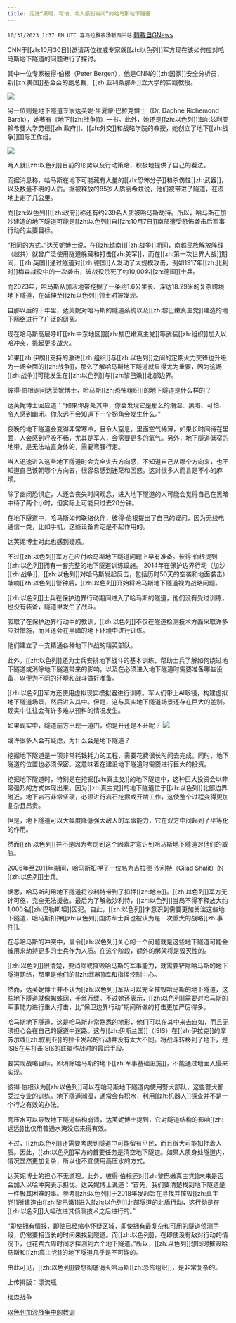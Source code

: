 ```yaml
---
title: 走进“黑暗、可怕、令人感到幽闭”的哈马斯地下隧道
---
```

`10/31/2023 1:37 PM UTC 喜马拉雅农场新西兰站` [轉載自GNews](https://gnews.org/articles/1903993)

CNN于[[zh:10月30日]]邀请两位权威专家就[[zh:以色列]]军方现在该如何应对哈马斯地下隧道的问题进行了探讨。

其中一位专家彼得·伯根（Peter Bergen），他是CNN的[[zh:国家]]安全分析员，新[[zh:美国]]基金会的副总裁，[[zh:亚利桑那州]]立大学的实践教授。

![](ipfs://QmaL6fe5YkqjfvDsmW6QgjBhiQ4mBAg7jWP6T2BKCnuij1?.png)


另一位则是地下隧道专家达芙妮·里夏蒙·巴拉克博士（Dr. Daphné Richemond Barak），她著有《地下[[zh:战争]]》一书。此外，她还是[[zh:以色列]]海尔兹利亚赖希曼大学劳德[[zh:政府]]、[[zh:外交]]和战略学院的教授，她创立了地下[[zh:战争]]国际工作组。

![](ipfs://QmayXj4yNfzCXLkjdL8hVdi5QXYyPtop9S48zMtfZgnjGC?.png)


两人就[[zh:以色列]]目前的形势以及行动策略，积极地提供了自己的看法。

而据消息称，哈马斯在地下可能藏有大量的[[zh:恐怖分子]]和杀伤性[[zh:武器]]，以及数量不明的人质。据被释放的85岁人质丽希兹说，他们被带进了隧道，在湿地上走了几公里。

而[[zh:以色列]][[zh:政府]]称还有约239名人质被哈马斯劫持。所以，哈马斯在加沙建造的地下隧道可能是[[zh:以色列]]自[[zh:10月7日]]南部遭受恐怖袭击后军事行动的主要目标。

“相同的方式。”达芙妮博士说，在[[zh:越南]][[zh:战争]]期间，南越民族解放阵线（越共）就曾广泛使用隧道躲藏和打击[[zh:美军]]，而在[[zh:第一次世界大战]]期间，[[zh:英国]]通过隧道对[[zh:德国]]人发动了大规模攻击，例如1917年[[zh:比利时]]梅森战役中的一次袭击，该战役杀死了约10,00名[[zh:德国]]士兵。

而2023年，哈马斯从加沙地带挖掘了一条约1.6公里长、深达18.29米的复杂跨境地下隧道，在延伸至[[zh:以色列]]领土时被发现。

自那以后的十年里，达芙妮对哈马斯的隧道系统以及[[zh:黎巴嫩真主党]]建造的地下网络进行了广泛的研究。

现在哈马斯高层呼吁[[zh:中东地区]][[zh:黎巴嫩真主党]]等武装[[zh:组织]]加入以哈冲突，挑起更多战火。

如果[[zh:伊朗]]支持的激进[[zh:组织]]与[[zh:以色列]]之间的定期火力交锋也升级为一场全面的[[zh:战争]]，那么了解哈马斯地下隧道就显得尤为重要，因为这场[[zh:战争]]可能发生在[[zh:以色列]]与[[zh:黎巴嫩]]北部边界。

彼得·伯根询问达芙妮博士，哈马斯[[zh:恐怖组织]]的地下隧道是什么样的？

达芙妮博士回应道：“如果你身处其中，你会发现它是那么的潮湿、黑暗、可怕、令人感到幽闭。你永远不会知道下一个拐角会发生什么。”

夜晚的地下隧道会变得非常寒冷，且令人窒息。里面空气稀薄，如果长时间待在里面，人会感到呼吸不畅，尤其是军人，会需要更多的氧气。另外，地下隧道低窄的地带，是无法站直身体的，需要弯腰行走。

当人迅速进入这些地下隧道时会完全失去方向感，不知道自己从哪个方向来，也不知道自己该朝哪个方向去，很容易感到迷茫和困惑。这对很多人而言是不小的麻烦。

除了幽闭恐惧症，人还会丧失时间观念，进入地下隧道的人可能会觉得自己在黑暗中待了两个小时，但实际上可能只过去20分钟。

在地下隧道中，哈马斯如何联络伙伴，彼得·伯根提出了自己的疑问，因为无线电通信一类，比如手机，这些设备肯定是不起作用的。

达芙妮博士对此也感到疑惑。

不过[[zh:以色列]]军方在应付哈马斯地下隧道问题上早有准备。彼得·伯根提到[[zh:以色列]]拥有一套完整的地下隧道训练设施。
2014年在保护边界行动（加沙[[zh:战争]]，[[zh:以色列]]对哈马斯发起反击，包括历时50天的空袭和地面袭击）敲响[[zh:以色列]]警钟后，[[zh:以色列]]开始将哈马斯地下隧道视为战略问题。

[[zh:以色列]]士兵在保护边界行动期间进入了哈马斯的隧道，他们没有受过训练，也没有装备，隧道里发生了战斗。

吸取了在保护边界行动中的教训，[[zh:以色列]]不仅在隧道检测技术方面采取许多应对措施，而且还会在黑暗的地下环境中进行训练。

他们建立了一支精通各种地下作战的精英部队。

此外，[[zh:以色列]]还为士兵安排地下战斗的基本训练，帮助士兵了解如何绕过地下隧道或消除地下隧道带来的影响，以及在必须进入地下隧道时需要准备哪些设备，以便为不同的环境和战斗做好准备。

[[zh:以色列]]军方还使用虚拟现实模拟器进行训练。军人们带上AI眼镜，构建虚拟地下隧道场景，然后进入其中。但是，这与真实地下隧道场景还存在巨大的差别。现实中往往会有许多难以预料的情况发生。

如果现实中，隧道前方出现一道门，你是开还是不开呢？
![](ipfs://QmRAwNgint6JciuW4v1xqaBhkHGvDEKEarKSJhtJ9BscX7?.png)


或许很多人会有疑虑，为什么会是地下隧道？

挖掘地下隧道是一项非常耗钱耗力的工程，需要花费很长时间去完成。同时，地下隧道的位置也必须保密。这意味着在建设地下隧道时需要进行巨大的投资。

挖掘地下隧道时，特别是在挖掘[[zh:真主党]]的地下隧道中，这种巨大投资会以非常强烈的方式体现出来。因为[[zh:真主党]]的地下隧道位于[[zh:以色列]]北部边界附近，地下岩石非常坚硬，必须进行岩石挖掘或开凿工作，这使整个过程变得更加复杂且昂贵。

但是，地下隧道可以大幅度降低强大敌人的军事能力，它在双方中间起到了平等化的作用。

然而[[zh:以色列]]并不是因为考虑到这个因素才意识到哈马斯地下隧道对他们的威胁。

2006年至2011年期间，哈马斯扣押了一位名为吉拉德·沙利特（Gilad Shalit）的[[zh:以色列]]士兵。

据悉，哈马斯利用地下隧道将沙利特带到了扣押[[zh:地点]]。[[zh:以色列]]军方无计可施，完全无法援救。最后为了解救沙利特，[[zh:以色列]]当局不得不释放大约1,000名[[zh:巴勒斯坦]]囚犯。自此，[[zh:以色列]]才意识到需要更加关注这些地下隧道，哈马斯扣押[[zh:以色列]]国防军士兵也被认为是一次重大的战略[[zh:事件]]。

在与哈马斯的冲突中，最令[[zh:以色列]]关心的一个问题就是这些地下隧道可能会被用来劫持更多的士兵作为人质。在这个阶段，额外的绑架将是毁灭性的。

[[zh:以色列]]很清楚，要消除或摧毁哈马斯的军事能力，就需要铲除哈马斯的地下隧道网络，那里是他们的[[zh:武器]]库和指挥控制中心。

然而，达芙妮博士并不认为[[zh:以色列]]军队可以完全摧毁哈马斯的地下隧道，这些地下隧道就像蜘蛛网，千丝万缕。不过她还表示，[[zh:以色列]]需要对哈马斯的军事能力进行重大打击，比“保卫边界行动”期间所做的打击更加严厉得多。

哈马斯地下隧道，这是哈马斯非常熟悉的地形，他们可以在其中来去自如，而且无须担心会在自己的隧道中迷路。这与[[zh:伊斯兰国]]（ISIS）在[[zh:伊拉克]]的摩苏尔或[[zh:叙利亚]]的拉卡发起的行动并没有太大不同。将战斗转移到了地下，是ISIS在与打击ISIS的联盟作战时的最后手段。

要实现战略目标，即消除哈马斯的地下[[zh:军事基础设施]]，不能通过地面入侵来实现。

彼得·伯根认为[[zh:以色列]]可以在哈马斯地下隧道内使用警犬部队，这些警犬都受过专业的训练。地下隧道潮湿，通常会有积水，利用[[zh:机器人]]探查并不是一个行之有效的办法。

高压水可以导致地下隧道结构崩溃，达芙妮博士提到，它对隧道结构的影响[[zh:远远]]比仅用普通水淹没它来得有效。

不过，[[zh:以色列]]还需要考虑到隧道中可能留有平民，而且很大可能扣押着人质。因此，[[zh:以色列]]军方的首要任务是清空地下隧道。如果人质身处隧道内，情况显然更加复杂，所以也不宜使用高压水的方式。

达芙妮博士的担心不无道理。此外，彼得·伯根还对[[zh:黎巴嫩真主党]]未来是否会加入以哈冲突表示担忧。达芙妮博士说道：“首先，我们要清楚找到地下隧道是一件极其困难的事。参考[[zh:以色列]]于2018年发起旨在寻找并摧毁[[zh:真主党]]所建造由[[zh:黎巴嫩]]进入[[zh:以色列]]北部隧道的北盾行动，这行动是在[[zh:以色列]]大幅改进其侦测技术之后进行的。”

“即使拥有情报，即使已经缩小怀疑区域，即使拥有最复杂和可用的隧道侦测手段，仍需要相当长的时间来找到隧道。而[[zh:以色列]]，在即使没有敌对行动的情况下，也花费六周时间才探测到六个地下隧道。”所以，[[zh:以色列]]想同时摧毁哈马斯和[[zh:真主党]]的地下隧道几乎是不可能的。

由此可见，[[zh:以色列]]要想彻底消灭哈马斯[[zh:恐怖组织]]，是非常复杂的。

上传排版：漂流瓶

[梅森战争](https://www.britannica.com/event/Battle-of-Messines)

[以色列加沙战争中的教训](https://www.rand.org/pubs/research_briefs/RB9975.html)
